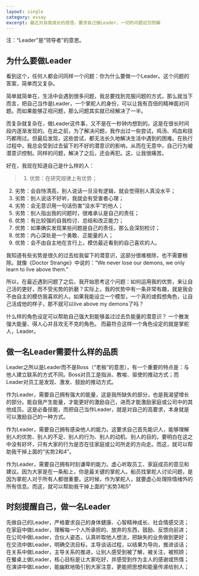 ```yaml
---
layout: single
category: essay
excerpt: 最近对自我成长的感悟，要求自己做Leader，一切的问题迎刃而解
---
```

注：“Leader”是“领导者”的意思。

## 为什么要做Leader

看到这个，任何人都会问同样一个问题：你为什么要做一个Leader。这个问题的答案，简单而又复杂。

简单就简单在，生活中会遇到很多问题，我总要找到克服问题的方式，那么就当下而言，把自己当作是Leader，一个掌舵人的身份，可以让我有百倍的精神面对问题。而如果能够正视问题，那么问题其实就已经解决了一半。

而复杂就复杂在，做Leader这件事，又不是在一秒钟内想到的。这是在很长时间段内逐渐发现的。在此之前，为了解决问题，我作出过一些尝试，鸡汤、鸡血和技巧都用过。但最后发现，这些尝试，都无法长久地解决生活中遇到的困难。在执行过程中，我总会受到过去留下的不好的潜意识的影响，从而在无意中，自己行为被潜意识控制。同样的问题，解决了之后，还会再犯。这，让我很痛苦。

好在，我现在知道自己是什么样的人：
>  1. 优势：在研究规律上有优势；
  2. 劣势：会自恃清高，别人说话一旦没有逻辑，就会觉得别人真没水平；
  3. 劣势：别人说话不好听，我就会有受害者心理；
  4. 劣势：会无意识用一句话伤害“没水平”的他人；
  5. 劣势：别人指出我的问题时，很难承认是自己的责任；
  6. 优势：有比较强的自我检讨、总结和改正能力；
  7. 优势：如果确实发现某些问题是自己的责任，那么会深刻检讨；
  8. 优势：内心深处是一个勇敢、正能量的人；
  9. 优势：会不由自主地在言行上，模仿最近看到的自己喜欢的人。

我知道有些劣势是很久的过去给我留下的潜意识，这部分很难根除，也不需要根除。就像《Doctor Strange》中说的：“We never lose our demons, we only learn to live above them.”

所以，在最近遇到问题了之后，我开始思考这个问题：如何运用我的优势，来让自己活的更好，而不受劣势的折磨？实际上，我的优势中有一条非常有趣，就是我会不由自主的模仿我喜欢的人。如果我能设立一个模型，一个真的或假想角色，让自己活成他的样子，那不就可以live above my demons了吗？

什么样的角色设定可以帮助自己强大到能够盖过过去负能量的潜意识？
一个散发强大能量、得人心并且攻无不克的角色。
而最符合这样一个角色设定的就是掌舵人，Leader。



## 做一名Leader需要什么样的品质

Leader之所以是Leader而不是Boss（“老板”的意思），有一个重要的特点是：与他人建立联系的方式不同。Boss对员工是指派、教唆、驱使的推动方式；而Leader对员工是发现、激发、鼓励的推动方式。

作为Leader，需要自己拥有强大的能量，这是我所缺失的部分，也是我渴望增长的部分。能自我产生能量，才能更好的激励自己，进而才能激励家庭或公司中的其他成员。这是必备技能，而把自己当作Leader，就是对自己的高要求，本身就是可以激励自己的一种方式。

作为Leader，需要自己拥有感染他人的能力。这要求自己首先能识人，能够理解别人的优势、别人的不足、别人的行为、别人的动机、别人的目的，要明白在这之中没有好坏，只有大家的行为是否在往家庭或公司所走的方向走。而这，就可以帮助我干掉上面的“劣势2和4”。

作为Leader，需要自己拥有时刻谦卑的能力。虚心听取员工、家庭成员的意见和建议。因为大家是在一条船上，你是最关键的掌舵人。船员找掌舵人讨论问题，是因为掌舵人对于所有人都很重要。这时候，作为掌舵人，就要虚心处理除情绪外的所有信息。而这，就可以帮助我干掉上面的“劣势3和5”



## 时刻提醒自己，做一名Leader

先做自己的Leader，严格要求自己的身体健康、心智精神成长、社会情感交流；  
在家庭中做Leader，理解每一个人所承担的、放弃的东西，鼓励、反馈向前进；  
在公司中做Leader，合伙人姿态，认真听取他人想法，把缺失的业务做到更好；  
在交流中做Leader，明确交流目标，主导谈话过程，以结果为导向，推进谈话；  
在关系中做Leader，主导关系的推进，让别人感受到被了解，被关注，被照顾；  
在餐桌上做Leader，核心目标是让大家吃好，并感受到作为主人的感谢或热情；  
在演讲中做Leader，能幽默地吸引到大家注意，更能把思想和能量传递给别人；
